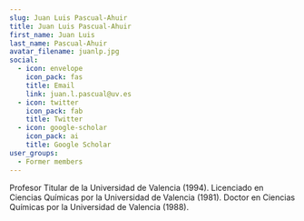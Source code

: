 ```yaml
---
slug: Juan Luis Pascual-Ahuir
title: Juan Luis Pascual-Ahuir
first_name: Juan Luis
last_name: Pascual-Ahuir
avatar_filename: juanlp.jpg
social:
  - icon: envelope
    icon_pack: fas
    title: Email
    link: juan.l.pascual@uv.es
  - icon: twitter
    icon_pack: fab
    title: Twitter
  - icon: google-scholar
    icon_pack: ai
    title: Google Scholar
user_groups:
  - Former members
---
```

Profesor Titular de la Universidad de Valencia (1994). Licenciado en Ciencias Químicas por la Universidad de Valencia (1981). Doctor en Ciencias Químicas por la Universidad de Valencia (1988).

